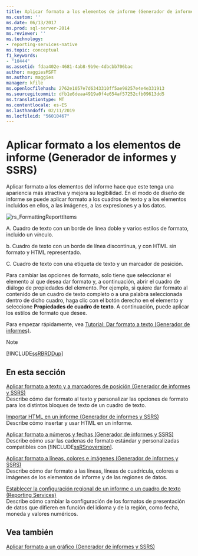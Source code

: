 ```yaml
---
title: Aplicar formato a los elementos de informe (Generador de informes y SSRS) | Microsoft Docs
ms.custom: ''
ms.date: 06/13/2017
ms.prod: sql-server-2014
ms.reviewer: ''
ms.technology:
- reporting-services-native
ms.topic: conceptual
f1_keywords:
- "10444"
ms.assetid: fdaa402e-4681-4ab8-9b9e-4dbcbb706bac
author: maggiesMSFT
ms.author: maggies
manager: kfile
ms.openlocfilehash: 2762e1057e7d6343310ff5ae98257e4e4e331913
ms.sourcegitcommit: dfb1e6deaa4919a0f4e654af57252cfb09613dd5
ms.translationtype: MT
ms.contentlocale: es-ES
ms.lasthandoff: 02/11/2019
ms.locfileid: "56010467"
---
```

# <a name="formatting-report-items-report-builder-and-ssrs"></a>Aplicar formato a los elementos de informe (Generador de informes y SSRS)
  Aplicar formato a los elementos del informe hace que este tenga una apariencia más atractiva y mejora su legibilidad. En el modo de diseño de informe se puede aplicar formato a los cuadros de texto y a los elementos incluidos en ellos, a las imágenes, a las expresiones y a los datos.  
  
 ![rs_FormattingReporttItems](../media/rs-formattingreporttitems.gif "rs_FormattingReporttItems")  
  
 A. Cuadro de texto con un borde de línea doble y varios estilos de formato, incluido un vínculo.  
  
 b. Cuadro de texto con un borde de línea discontinua, y con HTML sin formato y HTML representado.  
  
 C. Cuadro de texto con una etiqueta de texto y un marcador de posición.  
  
 Para cambiar las opciones de formato, solo tiene que seleccionar el elemento al que desea dar formato y, a continuación, abrir el cuadro de diálogo de propiedades del elemento. Por ejemplo, si quiere dar formato al contenido de un cuadro de texto completo o a una palabra seleccionada dentro de dicho cuadro, haga clic con el botón derecho en el elemento y seleccione **Propiedades de cuadro de texto**. A continuación, puede aplicar los estilos de formato que desee.  
  
 Para empezar rápidamente, vea [Tutorial: Dar formato a texto &#40;Generador de informes&#41;](../tutorial-format-text-report-builder.md).  
  
> [!NOTE]  
>  [!INCLUDE[ssRBRDDup](../../includes/ssrbrddup-md.md)]  
  
## <a name="in-this-section"></a>En esta sección  
 [Aplicar formato a texto y a marcadores de posición &#40;Generador de informes y SSRS&#41;](formatting-text-and-placeholders-report-builder-and-ssrs.md)  
 Describe cómo dar formato al texto y personalizar las opciones de formato para los distintos bloques de texto de un cuadro de texto.  
  
 [Importar HTML en un informe &#40;Generador de informes y SSRS&#41;](importing-html-into-a-report-report-builder-and-ssrs.md)  
 Describe cómo insertar y usar HTML en un informe.  
  
 [Aplicar formato a números y fechas &#40;Generador de informes y SSRS&#41;](formatting-numbers-and-dates-report-builder-and-ssrs.md)  
 Describe cómo usar las cadenas de formato estándar y personalizadas compatibles con [!INCLUDE[ssRSnoversion](../../includes/ssrsnoversion-md.md)].  
  
 [Aplicar formato a líneas, colores e imágenes &#40;Generador de informes y SSRS&#41;](images-report-builder-and-ssrs.md)  
 Describe cómo dar formato a las líneas, líneas de cuadrícula, colores e imágenes de los elementos de informe y de las regiones de datos.  
  
 [Establecer la configuración regional de un informe o un cuadro de texto &#40;Reporting Services&#41;](set-the-locale-for-a-report-or-text-box-reporting-services.md)  
 Describe cómo cambiar la configuración de los formatos de presentación de datos que difieren en función del idioma y de la región, como fecha, moneda y valores numéricos.  
  
## <a name="see-also"></a>Vea también  
 [Aplicar formato a un gráfico &#40;Generador de informes y SSRS&#41;](formatting-a-chart-report-builder-and-ssrs.md)  
  
  
